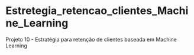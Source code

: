 # Estretegia_retencao_clientes_Machine_Learning
Projeto 10 - Estratégia para retenção de clientes baseada em Machine Learning
